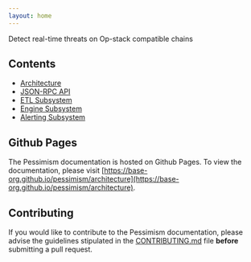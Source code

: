 ```yaml
---
layout: home
---
```


Detect real-time threats on Op-stack compatible chains

## Contents
- [Architecture](../pessimism/architecture)
- [JSON-RPC API](../pessimism/api)
- [ETL Subsystem](../pessimism/etl)
- [Engine Subsystem](../pessimism/risk-engine)
- [Alerting Subsystem](../pessimism/alerting)

## Github Pages
The Pessimism documentation is hosted on Github Pages. To view the documentation, please visit [https://base-org.github.io/pessimism/architecture](https://base-org.github.io/pessimism/architecture).

## Contributing
If you would like to contribute to the Pessimism documentation, please advise the guidelines stipulated in the [CONTRIBUTING.md](../CONTRIBUTING.md) file __before__ submitting a pull request.
